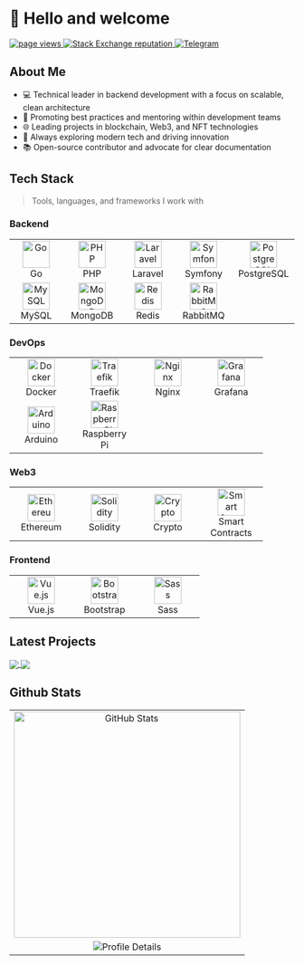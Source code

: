 # <div align="left">👋 Hello and welcome</div>

<p align="left">
  <a href="https://github.com/dionisvl">
    <img src="https://komarev.com/ghpvc/?username=dionisvl" alt="page views" />
  </a>
  <a href="https://stackoverflow.com/users/9833222">
    <img alt="Stack Exchange reputation" src="https://img.shields.io/stackexchange/stackoverflow/r/9833222?color=orange&label=reputation&logo=stackoverflow">
  </a>
  <a href="https://t.me/apilove">
    <img src="https://img.shields.io/badge/Telegram-2CA5E0?style=flat&logo=telegram&logoColor=white" alt="Telegram" />
  </a>
</p>

##  About Me
- 💻 Technical leader in backend development with a focus on scalable, clean architecture
- 🧠 Promoting best practices and mentoring within development teams
- 🌐 Leading projects in blockchain, Web3, and NFT technologies
- 🚀 Always exploring modern tech and driving innovation
- 📚 Open-source contributor and advocate for clear documentation


## Tech Stack

> Tools, languages, and frameworks I work with

<h3>Backend</h3>
<table>
  <tr>
    <td align="center" width="96">
      <img src="https://profilinator.rishav.dev/skills-assets/go-original.svg" width="48" height="48" alt="Go" />
      <br>Go
    </td>
    <td align="center" width="96">
      <img src="https://profilinator.rishav.dev/skills-assets/php-original.svg" width="48" height="48" alt="PHP" />
      <br>PHP
    </td>
    <td align="center" width="96">
      <img src="https://profilinator.rishav.dev/skills-assets/laravel-plain-wordmark.svg" width="48" height="48" alt="Laravel" />
      <br>Laravel
    </td>
    <td align="center" width="96">
      <img src="https://symfony.com/logos/symfony_black_03.svg" width="48" height="48" alt="Symfony" />
      <br>Symfony
    </td>
    <td align="center" width="96">
      <img src="https://profilinator.rishav.dev/skills-assets/postgresql-original-wordmark.svg" width="48" height="48" alt="PostgreSQL" />
      <br>PostgreSQL
    </td>
  </tr>
  <tr>
    <td align="center" width="96">
      <img src="https://profilinator.rishav.dev/skills-assets/mysql-original-wordmark.svg" width="48" height="48" alt="MySQL" />
      <br>MySQL
    </td>
    <td align="center" width="96">
      <img src="https://profilinator.rishav.dev/skills-assets/mongodb-original-wordmark.svg" width="48" height="48" alt="MongoDB" />
      <br>MongoDB
    </td>
    <td align="center" width="96">
      <img src="https://profilinator.rishav.dev/skills-assets/redis-original-wordmark.svg" width="48" height="48" alt="Redis" />
      <br>Redis
    </td>
    <td align="center" width="96">
      <img src="https://cdn.worldvectorlogo.com/logos/rabbitmq.svg" width="48" height="48" alt="RabbitMQ" />
      <br>RabbitMQ
    </td>

  </tr>
</table>

<h3>DevOps</h3>
<table>
  <tr>
    <td align="center" width="96">
      <img src="https://profilinator.rishav.dev/skills-assets/docker-original-wordmark.svg" width="48" height="48" alt="Docker" />
      <br>Docker
    </td>
    <td align="center" width="96">
      <img src="https://doc.traefik.io/traefik/assets/img/traefik.logo.png" width="48" height="48" alt="Traefik" />
      <br>Traefik
    </td>
    <td align="center" width="96">
      <img src="https://profilinator.rishav.dev/skills-assets/nginx-original.svg" width="48" height="48" alt="Nginx" />
      <br>Nginx
    </td>
    <td align="center" width="96">
      <img src="https://profilinator.rishav.dev/skills-assets/grafana.png" width="48" height="48" alt="Grafana" />
      <br>Grafana
    </td>
  </tr>
  <tr>
    <td align="center" width="96">
      <img src="https://profilinator.rishav.dev/skills-assets/arduino.png" width="48" height="48" alt="Arduino" />
      <br>Arduino
    </td>
    <td align="center" width="96">
      <img src="https://profilinator.rishav.dev/skills-assets/raspberrypi.png" width="48" height="48" alt="Raspberry Pi" />
      <br>Raspberry Pi
    </td>
  </tr>
</table>

<h3>Web3</h3>
<table>
  <tr>
    <td align="center" width="96">
      <img src="https://raw.githubusercontent.com/danielcranney/readme-generator/main/public/icons/skills/ethereum-colored.svg" width="48" height="48" alt="Ethereum" />
      <br>Ethereum
    </td>
    <td align="center" width="96">
      <img src="https://raw.githubusercontent.com/danielcranney/readme-generator/main/public/icons/skills/solidity-colored.svg" width="48" height="48" alt="Solidity" />
      <br>Solidity
    </td>
    <td align="center" width="96">
      <img src="https://cryptologos.cc/logos/bitcoin-btc-logo.svg" width="48" height="48" alt="Crypto" />
      <br>Crypto
    </td>
    <td align="center" width="96">
      <img src="https://cryptologos.cc/logos/ethereum-eth-logo.svg" width="48" height="48" alt="Smart Contracts" />
      <br>Smart Contracts
    </td>

  </tr>

</table>

<h3>Frontend</h3>
<table>
  <tr>
    <td align="center" width="96">
      <img src="https://profilinator.rishav.dev/skills-assets/vuejs-original-wordmark.svg" width="48" height="48" alt="Vue.js" />
      <br>Vue.js
    </td>
    <td align="center" width="96">
      <img src="https://profilinator.rishav.dev/skills-assets/bootstrap-plain.svg" width="48" height="48" alt="Bootstrap" />
      <br>Bootstrap
    </td>
    <td align="center" width="96">
      <img src="https://profilinator.rishav.dev/skills-assets/sass-original.svg" width="48" height="48" alt="Sass" />
      <br>Sass
    </td>
  </tr>
</table>

## Latest Projects

<a href="https://github.com/dionisvl/my.web3.auth">
  <img align="center" src="https://github-readme-stats.vercel.app/api/pin/?username=dionisvl&repo=my.web3.auth&theme=tokyonight" />
</a>
<a href="https://github.com/dionisvl/tg-message-forwarder">
  <img align="center" src="https://github-readme-stats.vercel.app/api/pin/?username=dionisvl&repo=tg-message-forwarder&theme=tokyonight" />
</a>

## Github Stats

<table align="center" border="0" cellpadding="0" cellspacing="0" style="border:none; border-collapse:collapse;">
  <tr>
    <td align="center" style="border:none;">
      <a href="https://github.com/dionisvl">
        <img src="https://github-readme-stats.vercel.app/api?username=dionisvl&show_icons=true&theme=tokyonight" alt="GitHub Stats" width="400" />
      </a>
    </td>
  </tr>
  <tr>
    <td align="center" style="border:none;">
      <img src="https://github-profile-summary-cards.vercel.app/api/cards/profile-details?username=dionisvl&theme=github_dark" alt="Profile Details" />
    </td>
  </tr>
</table>
